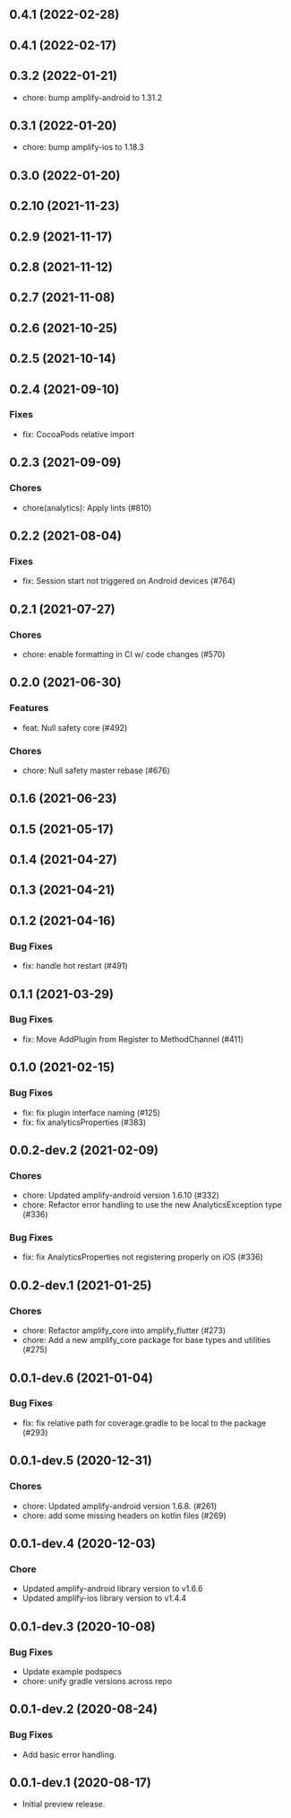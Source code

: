 ## 0.4.1 (2022-02-28)

## 0.4.1 (2022-02-17)

## 0.3.2 (2022-01-21)

- chore: bump amplify-android to 1.31.2

## 0.3.1 (2022-01-20)

- chore: bump amplify-ios to 1.18.3

## 0.3.0 (2022-01-20)

## 0.2.10 (2021-11-23)

## 0.2.9 (2021-11-17)

## 0.2.8 (2021-11-12)

## 0.2.7 (2021-11-08)

## 0.2.6 (2021-10-25)

## 0.2.5 (2021-10-14)

## 0.2.4 (2021-09-10)

### Fixes

- fix: CocoaPods relative import

## 0.2.3 (2021-09-09)

### Chores

- chore(analytics): Apply lints (#810)

## 0.2.2 (2021-08-04)

### Fixes

- fix: Session start not triggered on Android devices (#764)

## 0.2.1 (2021-07-27)

### Chores

- chore: enable formatting in CI w/ code changes (#570)

## 0.2.0 (2021-06-30)

### Features

- feat: Null safety core (#492)

### Chores

- chore: Null safety master rebase (#676)

## 0.1.6 (2021-06-23)

## 0.1.5 (2021-05-17)

## 0.1.4 (2021-04-27)

## 0.1.3 (2021-04-21)

## 0.1.2 (2021-04-16)

### Bug Fixes

- fix: handle hot restart (#491)

## 0.1.1 (2021-03-29)

### Bug Fixes

- fix: Move AddPlugin from Register to MethodChannel (#411)

## 0.1.0 (2021-02-15)

### Bug Fixes

- fix: fix plugin interface naming (#125)
- fix: fix analyticsProperties (#383)

## 0.0.2-dev.2 (2021-02-09)

### Chores

- chore: Updated amplify-android version 1.6.10 (#332)
- chore: Refactor error handling to use the new AnalyticsException type (#336)

### Bug Fixes

- fix: fix AnalyticsProperties not registering properly on iOS (#336)

## 0.0.2-dev.1 (2021-01-25)

### Chores

- chore: Refactor amplify_core into amplify_flutter (#273)
- chore: Add a new amplify_core package for base types and utilities (#275)

## 0.0.1-dev.6 (2021-01-04)

### Bug Fixes

- fix: fix relative path for coverage.gradle to be local to the package (#293)

## 0.0.1-dev.5 (2020-12-31)

### Chores

- chore: Updated amplify-android version 1.6.8. (#261)
- chore: add some missing headers on kotlin files (#269)

## 0.0.1-dev.4 (2020-12-03)

### Chore

- Updated amplify-android library version to v1.6.6
- Updated amplify-ios library version to v1.4.4

## 0.0.1-dev.3 (2020-10-08)

### Bug Fixes

- Update example podspecs
- chore: unify gradle versions across repo

## 0.0.1-dev.2 (2020-08-24)

### Bug Fixes

- Add basic error handling.

## 0.0.1-dev.1 (2020-08-17)

- Initial preview release.

